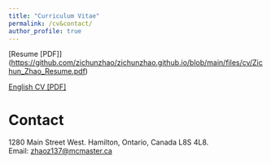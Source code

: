 ```yaml
---
title: "Curriculum Vitae"
permalink: /cv&contact/
author_profile: true
---
```


[Resume [PDF]] (https://github.com/zichunzhao/zichunzhao.github.io/blob/main/files/cv/Zichun_Zhao_Resume.pdf)

[English CV [PDF]](https://github.com/zichunzhao/zichunzhao.github.io/blob/main/files/cv/Zichun_Zhao_CV.pdf)

# Contact
1280 Main Street West. Hamilton, Ontario, Canada  L8S 4L8.<br>
Email: zhaoz137@mcmaster.ca
